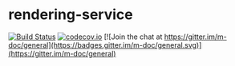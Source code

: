 # rendering-service
[![Build Status](https://travis-ci.org/m-doc/rendering-service.svg?branch=master)](https://travis-ci.org/m-doc/rendering-service)
[![codecov.io](https://codecov.io/github/m-doc/rendering-service/coverage.svg?branch=master)](https://codecov.io/github/m-doc/rendering-service?branch=master)
[![Join the chat at https://gitter.im/m-doc/general](https://badges.gitter.im/m-doc/general.svg)](https://gitter.im/m-doc/general)
